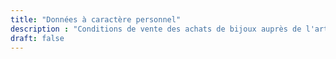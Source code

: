 ```yaml
---
title: "Données à caractère personnel"
description : "Conditions de vente des achats de bijoux auprès de l'artisan ICÖL."
draft: false
---
```



